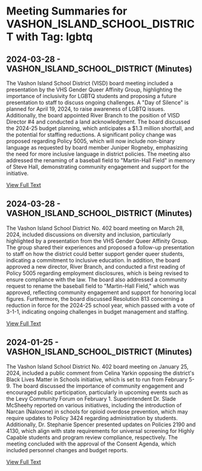 # Meeting Summaries for VASHON_ISLAND_SCHOOL_DISTRICT with Tag: lgbtq

## 2024-03-28 - VASHON_ISLAND_SCHOOL_DISTRICT (Minutes)

The Vashon Island School District (VISD) board meeting included a presentation by the VHS Gender Queer Affinity Group, highlighting the importance of inclusivity for LGBTQ students and proposing a future presentation to staff to discuss ongoing challenges. A "Day of Silence" is planned for April 19, 2024, to raise awareness of LGBTQ issues. Additionally, the board appointed River Branch to the position of VISD Director #4 and conducted a land acknowledgment. The board discussed the 2024-25 budget planning, which anticipates a $1.3 million shortfall, and the potential for staffing reductions. A significant policy change was proposed regarding Policy 5005, which will now include non-binary language as requested by board member Juniper Rogneby, emphasizing the need for more inclusive language in district policies. The meeting also addressed the renaming of a baseball field to "Martin-Hall Field" in memory of Steve Hall, demonstrating community engagement and support for the initiative.

[View Full Text](https://raw.githubusercontent.com/VoronoiPerspectives/WashingtonStateSchoolBoardExplorer/refs/heads/main/data/countries/usa/states/wa/counties/king/school_boards/vashon_island_school_district/2024/2024-03-28-minutes.txt)

## 2024-03-28 - VASHON_ISLAND_SCHOOL_DISTRICT (Minutes)

The Vashon Island School District No. 402 board meeting on March 28, 2024, included discussions on diversity and inclusion, particularly highlighted by a presentation from the VHS Gender Queer Affinity Group. The group shared their experiences and proposed a follow-up presentation to staff on how the district could better support gender queer students, indicating a commitment to inclusive education. In addition, the board approved a new director, River Branch, and conducted a first reading of Policy 5005 regarding employment disclosures, which is being revised to ensure compliance with the law. The board also addressed a community request to rename the baseball field to "Martin-Hall Field," which was approved, reflecting community engagement and support for honoring local figures. Furthermore, the board discussed Resolution 813 concerning a reduction in force for the 2024-25 school year, which passed with a vote of 3-1-1, indicating ongoing challenges in budget management and staffing.

[View Full Text](https://raw.githubusercontent.com/VoronoiPerspectives/WashingtonStateSchoolBoardExplorer/refs/heads/main/data/countries/usa/states/wa/counties/king/school_boards/vashon_island_school_district/2024/2024-03-28-draft-minutes.txt)

## 2024-01-25 - VASHON_ISLAND_SCHOOL_DISTRICT (Minutes)

The Vashon Island School District No. 402 board meeting on January 25, 2024, included a public comment from Celina Yarkin opposing the district's Black Lives Matter in Schools initiative, which is set to run from February 5-9. The board discussed the importance of community engagement and encouraged public participation, particularly in upcoming events such as the Levy Community Forum on February 1. Superintendent Dr. Slade McSheehy reported on various initiatives, including the introduction of Narcan (Naloxone) in schools for opioid overdose prevention, which may require updates to Policy 3424 regarding administration by students. Additionally, Dr. Stephanie Spencer presented updates on Policies 2190 and 4130, which align with state requirements for universal screening for Highly Capable students and program review compliance, respectively. The meeting concluded with the approval of the Consent Agenda, which included personnel changes and budget reports.

[View Full Text](https://raw.githubusercontent.com/VoronoiPerspectives/WashingtonStateSchoolBoardExplorer/refs/heads/main/data/countries/usa/states/wa/counties/king/school_boards/vashon_island_school_district/2024/2024-01-25-draft-minutes.txt)

